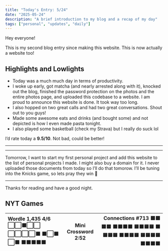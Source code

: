 ```yaml
---
title: "Today's Entry: 5/24"
date: "2025-05-24"
description: "A brief introduction to my blog and a recap of my day"
tags: ["personal", "updates", "daily"]
---
```


Hey everyone\!

This is my second blog entry since making this website. This is now actually a website too\!

## **Highlights and Lowlights**

* Today was a much much day in terms of productivity.  
* I woke up early, got matcha (and nearly arrested along with it), knocked out the blog, finished the password protection on the photos and the entire photos page, and uploaded this codebase to a website. I am proud to announce this website is done. It took way too long.  
* I also hopped on two great calls and had two great conversations. Shout out to you guys\!  
* Made some awesome eats and drinks (and bought some) and not depicted is how I even made pasta tonight.  
* I also played some basketball (check my Strava) but I really do suck lol

I’d rate today a **9.5/10**. Not bad, could be better\!

---

---

Tomorrow, I want to start my first personal project and add this website to the list of personal projects I made. I might also buy a domain for it. I never uploaded those documents from today so I’ll do that tomorow. I’ll be tuning into the Knicks game, so lets pray they win 🙏

---

Thanks for reading and have a good night.

## **NYT Games**

| Wordle 1,435 4/6 ⬜⬜🟩⬜⬜ ⬜⬜⬜⬜🟩 🟩⬜🟩⬜🟩 🟩🟩🟩🟩🟩  | Mini Crossword 2:52 | Connections \#713 🟦🟦🟦🟦 🟩🟩🟩🟩 🟨🟪🟨🟨 🟪🟨🟨🟨 🟪🟪🟨🟨 🟨🟨🟨🟨 🟪🟪🟪🟪  |
| :---- | :---: | ----: |

